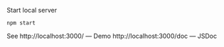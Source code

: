 Start local server
```
npm start
```
See
http://localhost:3000/ — Demo
http://localhost:3000/doc — JSDoc
